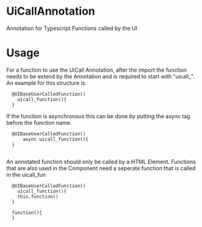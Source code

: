 # UiCallAnnotation
Annotation for Typescript Functions called by the UI

# Usage

For a function to use the UiCall Annotation, after the import the function needs to be extend by the Annotation and is required to start with "uicall_". 
An example for this structure is: 

```
  @UIBaseUserCalledFunction()
    uicall_function(){
  }
```
  
If the function is asynchronous this can be done by putting the async tag before the function name. 

```
  @UIBaseUserCalledFunction()
	  async uicall_function(){
  }
```
  
## 

An annotated function should only be called by a HTML Element. Functions that are also used in the Component need a seperate function that is called in the uicall_fun

```
  @UIBaseUserCalledFunction()
	uicall_function(){
    this.function()
  }
  
  function(){
  }
```
